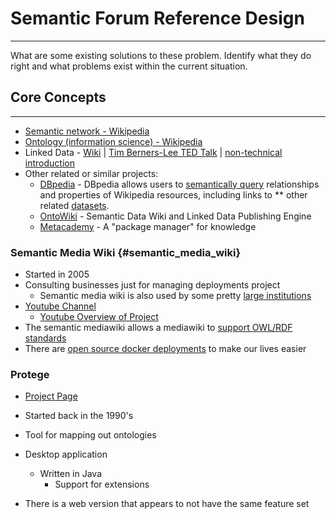 # Semantic Forum Reference Design
------------------

What are some existing solutions to these problem. Identify what they do
right and what problems exist within the current situation.

## Core Concepts
-------------

* [Semantic network - Wikipedia]
* [Ontology (information science) - Wikipedia]
* Linked Data - [Wiki] \| [Tim Berners-Lee TED Talk] \| [non-technical
    introduction]
* Other related or similar projects:
  * [DBpedia] - DBpedia allows users to [semantically query]
        relationships and properties of Wikipedia resources, including
        links to \*\* other related [datasets].
  * [OntoWiki] - Semantic Data Wiki and Linked Data Publishing
        Engine
  * [Metacademy] - A \"package manager\" for knowledge

### Semantic Media Wiki {#semantic_media_wiki}

* Started in 2005
* Consulting businesses just for managing deployments project
  * Semantic media wiki is also used by some pretty [large
        institutions]
* [Youtube Channel]
  * [Youtube Overview of Project]
* The semantic mediawiki allows a mediawiki to [support OWL/RDF
    standards]
* There are [open source docker deployments] to make our lives easier

### Protege

* [Project Page]
* Started back in the 1990\'s
* Tool for mapping out ontologies
* Desktop application
  * Written in Java
    * Support for extensions
* There is a web version that appears to not have the same feature set

  [Reference Design]: http://deseng.ryerson.ca/dokuwiki/design:reference_design
  [Semantic network - Wikipedia]: https://en.wikipedia.org/wiki/Semantic_network
  [Ontology (information science) - Wikipedia]: https://en.wikipedia.org/wiki/Ontology_(information_science)
  [Wiki]: https://en.wikipedia.org/wiki/Linked_data
  [Tim Berners-Lee TED Talk]: https://www.youtube.com/watch?v=OM6XIICm_qo
  [non-technical introduction]: https://www.youtube.com/watch?v=4x_xzT5eF5Q
  [DBpedia]: https://wiki.dbpedia.org/
  [semantically query]: https://en.wikipedia.org/wiki/Semantic_query
  [datasets]: https://en.wikipedia.org/wiki/Dataset
  [OntoWiki]: http://ontowiki.net/
  [Metacademy]: https://metacademy.org/about
  [large institutions]: https://en.wikipedia.org/wiki/Semantic_MediaWiki#Usage
  [Youtube Channel]: https://www.youtube.com/channel/UCXvzIQAkZQixyBRz2dn4-sws
  [Youtube Overview of Project]: https://www.youtube.com/watch?v=1WYaXAoPesA&list=PLw2YgbWET_ph1IGqIyiZD8w9FIHlYASui&index=1
  [support OWL/RDF standards]: https://www.semantic-mediawiki.org/wiki/Help:Semantic_Web
  [open source docker deployments]: https://www.semantic-mediawiki.org/wiki/Help:Using_Docker
  [Project Page]: https://protege.stanford.edu/
